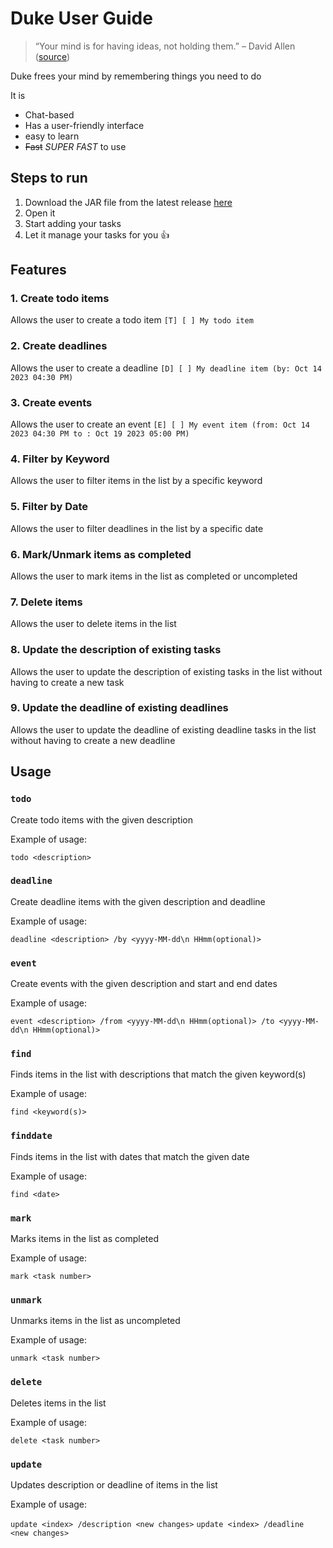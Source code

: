 # Duke User Guide

> “Your mind is for having ideas, not holding them.” – David Allen ([source](https://dansilvestre.com/productivity-quotes/))

Duke frees your mind by remembering things you need to do

It is 
- Chat-based
- Has a user-friendly interface
- easy to learn
- ~~Fast~~ _SUPER FAST_ to use

## Steps to run
1. Download the JAR file from the latest release [here](https://github.com/anchengyang/ip/releases)
2. Open it
3. Start adding your tasks
4. Let it manage your tasks for you 👍

## Features 

### 1. Create todo items

Allows the user to create a todo item
`[T] [ ] My todo item`

### 2. Create deadlines

Allows the user to create a deadline
`[D] [ ] My deadline item (by: Oct 14 2023 04:30 PM)`

### 3. Create events

Allows the user to create an event
`[E] [ ] My event item (from: Oct 14 2023 04:30 PM to : Oct 19 2023 05:00 PM)`

### 4. Filter by Keyword

Allows the user to filter items in the list by a specific keyword

### 5. Filter by Date

Allows the user to filter deadlines in the list by a specific date

### 6. Mark/Unmark items as completed

Allows the user to mark items in the list as completed or uncompleted

### 7. Delete items

Allows the user to delete items in the list

### 8. Update the description of existing tasks

Allows the user to update the description of existing tasks in the list without having to create a new task

### 9. Update the deadline of existing deadlines

Allows the user to update the deadline of existing deadline tasks in the list without having to create a new deadline


## Usage

### `todo`

Create todo items with the given description

Example of usage: 

`todo <description>`

### `deadline`

Create deadline items with the given description and deadline

Example of usage: 

`deadline <description> /by <yyyy-MM-dd\n HHmm(optional)>`

### `event`

Create events with the given description and start and end dates

Example of usage: 

`event <description> /from <yyyy-MM-dd\n HHmm(optional)> /to <yyyy-MM-dd\n HHmm(optional)>`

### `find`

Finds items in the list with descriptions that match the given keyword(s)

Example of usage: 

`find <keyword(s)>`

### `finddate`

Finds items in the list with dates that match the given date

Example of usage: 

`find <date>`

### `mark`

Marks items in the list as completed

Example of usage: 

`mark <task number>`

### `unmark`

Unmarks items in the list as uncompleted

Example of usage: 

`unmark <task number>`

### `delete`

Deletes items in the list

Example of usage: 

`delete <task number>`

### `update`

Updates description or deadline of items in the list

Example of usage: 

`update <index> /description <new changes>`
`update <index> /deadline <new changes>`
